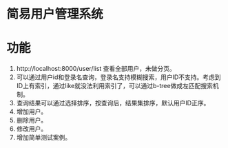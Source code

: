 简易用户管理系统
============
# 功能
1. http://localhost:8000/user/list 查看全部用户，未做分页。
2. 可以通过用户id和登录名查询，登录名支持模糊搜索，用户ID不支持。考虑到ID上有索引，通过like就没法利用索引了，可以通过b-tree做成左匹配搜索机制。
3. 查询结果可以通过选择排序，按查询后，结果集排序，默认用户ID正序。
4. 增加用户。
5. 删除用户。
6. 修改用户。
7. 增加简单测试案例。


